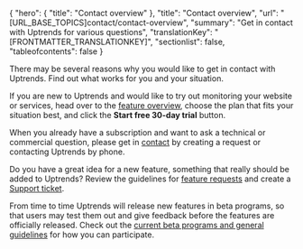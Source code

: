 {
  "hero": {
    "title": "Contact overview"
  },
  "title": "Contact overview",
  "url": "[URL_BASE_TOPICS]contact/contact-overview",
  "summary": "Get in contact with Uptrends for various questions",
  "translationKey": "[FRONTMATTER_TRANSLATIONKEY]",
  "sectionlist": false,
  "tableofcontents": false
}

There may be several reasons why you would like to get in contact with Uptrends. Find out what works for you and your situation.

If you are new to Uptrends and would like to try out monitoring your website or services, head over to the [feature overview]([LINK_URL_1]), choose the plan that fits your situation best, and click the **Start free 30-day trial** button.

When you already have a subscription and want to ask a technical or commercial question, please get in [contact]([LINK_URL_2]) by creating a request or contacting Uptrends by phone.

Do you have a great idea for a new feature, something that really should be added to Uptrends? Review the guidelines for [feature requests]([LINK_URL_3]) and create a [Support ticket]([LINK_URL_4]).

From time to time Uptrends will release new features in beta programs, so that users may test them out and give feedback before the features are officially released. Check out the [current beta programs and general guidelines]([LINK_URL_5]) for how you can participate.

